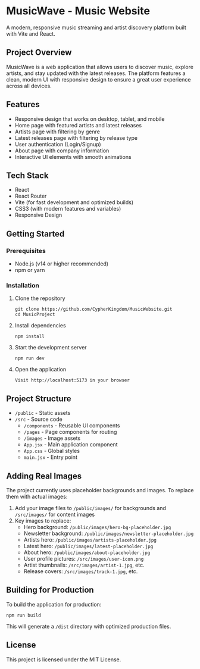 # MusicWave - Music Website

A modern, responsive music streaming and artist discovery platform built with Vite and React.

## Project Overview

MusicWave is a web application that allows users to discover music, explore artists, and stay updated with the latest releases. The platform features a clean, modern UI with responsive design to ensure a great user experience across all devices.

## Features

- Responsive design that works on desktop, tablet, and mobile
- Home page with featured artists and latest releases
- Artists page with filtering by genre
- Latest releases page with filtering by release type
- User authentication (Login/Signup)
- About page with company information
- Interactive UI elements with smooth animations

## Tech Stack

- React
- React Router
- Vite (for fast development and optimized builds)
- CSS3 (with modern features and variables)
- Responsive Design

## Getting Started

### Prerequisites

- Node.js (v14 or higher recommended)
- npm or yarn

### Installation

1. Clone the repository
   ```
   git clone https://github.com/CypherKingdom/MusicWebsite.git
   cd MusicProject
   ```

2. Install dependencies
   ```
   npm install
   ```

3. Start the development server
   ```
   npm run dev
   ```

4. Open the application
   ```
   Visit http://localhost:5173 in your browser
   ```

## Project Structure

- `/public` - Static assets
- `/src` - Source code
  - `/components` - Reusable UI components
  - `/pages` - Page components for routing
  - `/images` - Image assets
  - `App.jsx` - Main application component
  - `App.css` - Global styles
  - `main.jsx` - Entry point

## Adding Real Images

The project currently uses placeholder backgrounds and images. To replace them with actual images:

1. Add your image files to `/public/images/` for backgrounds and `/src/images/` for content images
2. Key images to replace:
   - Hero background: `/public/images/hero-bg-placeholder.jpg`
   - Newsletter background: `/public/images/newsletter-placeholder.jpg`
   - Artists hero: `/public/images/artists-placeholder.jpg`
   - Latest hero: `/public/images/latest-placeholder.jpg`
   - About hero: `/public/images/about-placeholder.jpg`
   - User profile pictures: `/src/images/user-icon.png`
   - Artist thumbnails: `/src/images/artist-1.jpg`, etc.
   - Release covers: `/src/images/track-1.jpg`, etc.

## Building for Production

To build the application for production:

```
npm run build
```

This will generate a `/dist` directory with optimized production files.

## License

This project is licensed under the MIT License.
